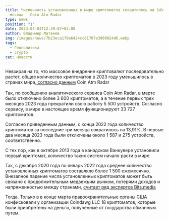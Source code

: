 ```yaml
---
title: Численность установленных в мире криптоматов сократилось на 14% за три
  месяца - Coin Atm Radar
type: news
position: "1"
date: 2023-04-03T12:39:07+03:00
author: Владимир Матвеев
img: /images/news/7b23eca170e6424cc81707e3900024d6.webp
tags:
  - Геополитикa
  - crypto
cat: Новости
---
```

Невзирая на то, что массовое внедрение криптовалют последовательно растет, общее количество криптоматов в 2023 году уменьшилось в странах мира,[ согласно данным](https://coinatmradar.com/) Coin Atm Radar \
\
Так, по сообщению аналитического сервиса Coin Atm Radar, в марте было отключено более 3 600 криптоматов, а в течение первых трех месяцев 2023 года прекратили свою работу 5 500 устройств. Согласно сервису, в мире в настоящее время функционируют 33 727 криптоматов. 

Согласно приведенным данным, с конца 2022 года количество криптоматов за последние три месяца сократилось на 13,91%. В первые два месяца 2023 года были отключены около 1 587 и 275 устройств, соответственно. 

С тех пор, как в октябре 2013 года в канадском Ванкувере установили первый криптомат, количество таких систем начало расти в мире. 

Так, с декабря 2020 года по январь 2022 года среднее количество установленных криптоматов составляло более 1 500 ежемесячно. Внезапное падение числа установленных криптоматов может быть связано с продолжительным медвежьим рынком, потерями доходов и напряженностью между странами, [считает ряд экспертов Bits.media](https://bits.media/coin-atm-radar-kolichestvo-ustanovlennykh-v-mire-kriptomatov-sokratilos-na-14-za-tri-mesyatsa/)

Тогда. Только в в конце марта правоохранительные органы США конфисковали у организации Coindawg LLC 18 криптоматов, которые были приобретены на деньги, полученные от государства обманным путем.